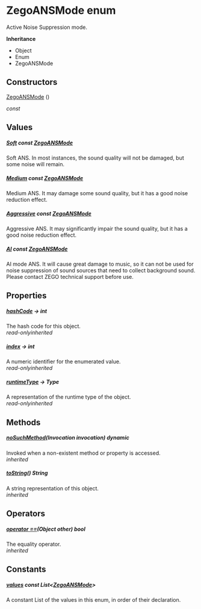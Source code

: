 


# ZegoANSMode enum







<p>Active Noise Suppression mode.</p>



**Inheritance**

- Object
- Enum
- ZegoANSMode






## Constructors

[ZegoANSMode](../zego_uikit_prebuilt_live_audio_room/ZegoANSMode/ZegoANSMode.md) ()

  _const_ 


## Values

##### [Soft](../zego_uikit_prebuilt_live_audio_room/ZegoANSMode.md) const [ZegoANSMode](../zego_uikit_prebuilt_live_audio_room/ZegoANSMode.md)



<p>Soft ANS. In most instances, the sound quality will not be damaged, but some noise will remain.</p>  




##### [Medium](../zego_uikit_prebuilt_live_audio_room/ZegoANSMode.md) const [ZegoANSMode](../zego_uikit_prebuilt_live_audio_room/ZegoANSMode.md)



<p>Medium ANS. It may damage some sound quality, but it has a good noise reduction effect.</p>  




##### [Aggressive](../zego_uikit_prebuilt_live_audio_room/ZegoANSMode.md) const [ZegoANSMode](../zego_uikit_prebuilt_live_audio_room/ZegoANSMode.md)



<p>Aggressive ANS. It may significantly impair the sound quality, but it has a good noise reduction effect.</p>  




##### [AI](../zego_uikit_prebuilt_live_audio_room/ZegoANSMode.md) const [ZegoANSMode](../zego_uikit_prebuilt_live_audio_room/ZegoANSMode.md)



<p>AI mode ANS. It will cause great damage to music, so it can not be used for noise suppression of sound sources that need to collect background sound. Please contact ZEGO technical support before use.</p>  





## Properties

##### [hashCode](../zego_uikit_prebuilt_live_audio_room/ZegoANSMode/hashCode.md) &#8594; int



The hash code for this object.  
_<span class="feature">read-only</span><span class="feature">inherited</span>_



##### [index](../zego_uikit_prebuilt_live_audio_room/ZegoANSMode/index.md) &#8594; int



A numeric identifier for the enumerated value.  
_<span class="feature">read-only</span><span class="feature">inherited</span>_



##### [runtimeType](../zego_uikit_prebuilt_live_audio_room/ZegoANSMode/runtimeType.md) &#8594; Type



A representation of the runtime type of the object.  
_<span class="feature">read-only</span><span class="feature">inherited</span>_





## Methods

##### [noSuchMethod](../zego_uikit_prebuilt_live_audio_room/ZegoANSMode/noSuchMethod.md)(Invocation invocation) dynamic



Invoked when a non-existent method or property is accessed.  
_<span class="feature">inherited</span>_



##### [toString](../zego_uikit_prebuilt_live_audio_room/ZegoANSMode/toString.md)() String



A string representation of this object.  
_<span class="feature">inherited</span>_





## Operators

##### [operator ==](../zego_uikit_prebuilt_live_audio_room/ZegoANSMode/operator_equals.md)(Object other) bool



The equality operator.  
_<span class="feature">inherited</span>_










## Constants

##### [values](../zego_uikit_prebuilt_live_audio_room/ZegoANSMode/values-constant.md) const List&lt;[ZegoANSMode](../zego_uikit_prebuilt_live_audio_room/ZegoANSMode.md)>



A constant List of the values in this enum, in order of their declaration.  










